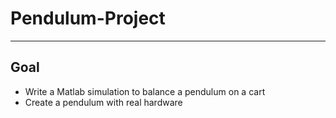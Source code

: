 # Pendulum-Project
---
## Goal
+ Write a Matlab simulation to balance a pendulum on a cart
+ Create a pendulum with real hardware
